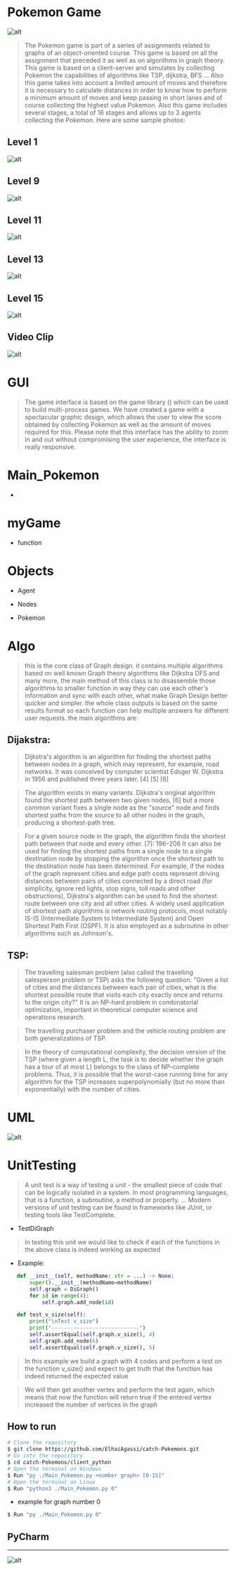 
# Pokemon Game
![alt](https://miro.medium.com/max/2800/0*ZLujw1b18CnMFxFa.jpg)

>The Pokemon game is part of a series of assignments related to graphs of an object-oriented course.
This game is based on all the assignment that preceded it as well as on algorithms in graph theory. This game is based on a client-server and simulates by collecting Pokemon the capabilities of algorithms like TSP, dijkstra, BFS ...
Also this game takes into account a limited amount of moves and therefore it is necessary to calculate distances in order to know how to perform a minimum amount of moves and keep passing in short lanes and of course collecting the highest value Pokemon.
Also this game includes several stages, a total of 16 stages and allows up to 3 agents collecting the Pokemon.
Here are some sample photos:

## Level 1
![alt](https://github.com/ElhaiAgassi/catch-Pokemons/blob/master/client_python/media/level_1.png)
## Level 9
![alt](https://github.com/ElhaiAgassi/catch-Pokemons/blob/master/client_python/media/level_9.png)
## Level 11
![alt](https://github.com/ElhaiAgassi/catch-Pokemons/blob/master/client_python/media/level_11.png)
## Level 13
![alt](https://github.com/ElhaiAgassi/catch-Pokemons/blob/master/client_python/media/level_13.png)
## Level 15
![alt](https://github.com/ElhaiAgassi/catch-Pokemons/blob/master/client_python/media/level_15.png)
## Video Clip
![alt](https://github.com/ElhaiAgassi/catch-Pokemons/blob/master/client_python/media/videoClip.gif)


# GUI
>The game interface is based on the game library () which can be used to build multi-process games.
We have created a game with a spectacular graphic design, which allows the user to view the score obtained by collecting Pokemon as well as the amount of moves required for this.
Please note that this interface has the ability to zoom in and out without compromising the user experience, the interface is really responsive.
# Main_Pokemon
* 

# myGame
* function
>

# Objects
* Agent
>
* Nodes
>
* Pokemon
>
# Algo
>this is the core class of Graph design. it contains multiple algorithms based on well known Graph theory algorithms like Dijkstra DFS and many more, the main method of this class is to disassemble those algorithms to smaller function in way they can use each other's information and sync with each other, what make Graph Design better quicker and simpler. the whole class outputs is based on the same results format so each function can help multiple answers for different user requests. the main algorithms are:

## Dijakstra:
>Dijkstra's algorithm is an algorithm for finding the shortest paths between nodes in a graph, which may represent, for example, road networks. It was conceived by computer scientist Edsger W. Dijkstra in 1956 and published three years later. [4] [5] [6]

>The algorithm exists in many variants. Dijkstra's original algorithm found the shortest path between two given nodes, [6] but a more common variant fixes a single node as the "source" node and finds shortest paths from the source to all other nodes in the graph, producing a shortest-path tree.

>For a given source node in the graph, the algorithm finds the shortest path between that node and every other. [7]: 196–206 It can also be used for finding the shortest paths from a single node to a single destination node by stopping the algorithm once the shortest path to the destination node has been determined. For example, if the nodes of the graph represent cities and edge path costs represent driving distances between pairs of cities connected by a direct road (for simplicity, ignore red lights, stop signs, toll roads and other obstructions), Dijkstra's algorithm can be used to find the shortest route between one city and all other cities. A widely used application of shortest path algorithms is network routing protocols, most notably IS-IS (Intermediate System to Intermediate System) and Open Shortest Path First (OSPF). It is also employed as a subroutine in other algorithms such as Johnson's.

## TSP:
>The travelling salesman problem (also called the travelling salesperson problem or TSP) asks the following question: "Given a list of cities and the distances between each pair of cities, what is the shortest possible route that visits each city exactly once and returns to the origin city?" It is an NP-hard problem in combinatorial optimization, important in theoretical computer science and operations research.

>The travelling purchaser problem and the vehicle routing problem are both generalizations of TSP.

>In the theory of computational complexity, the decision version of the TSP (where given a length L, the task is to decide whether the graph has a tour of at most L) belongs to the class of NP-complete problems. Thus, it is possible that the worst-case running time for any algorithm for the TSP increases superpolynomially (but no more than exponentially) with the number of cities.


# UML
![alt](https://www.plantuml.com/plantuml/png/TLHDJnmz3BxFhzZZ-whYKCvL1HGLKQdLIhJdo2Hc9yma6JcPBLlWlzTnilF1qilQZ-tOZpzcBs82IgFh6zr3Z9jhUqCmjC_DsSO7Wv4bcfr8fviFcxsAzW_-zp-hEAixJ0hwNkq5PSrw9UzKU50vqUG8OphrI0AdIv0n4Z21AOZGXJsUu19SadoBmKi339KY74WfzhqsjJtnNVQxa1lSPS3IsCSk9W9MhN-GbzRRfDH4JI85zG6CUg3Wr2EN4bC49f72mj06IXYJ6Y2LLxf5tLc_KoJmvzsscD4df6smFWbUCvusKjXbnf7qWhVJXJ7_4jEAB0SOihW-QI9y3NHRgeo3WSHa1EIOs4AQnhqzSaujtZdU63Uock2lsyp4yOAVgZna2K-2MGeUUZWWiN8FkjjH6BrXi0qTtdDELYzZcmss0zsEh7rfWHnuWvGdgA4lZDn1pS0G_EOKO4QAaq7slu2mGvzcE7195_mYG8w6PsXmjbsDAHs3QFJBXhy3jxWjMPxPdPTwNhDMYXc9UeKnNKxr7IJT2e7pcPIuurKWDAMyZGcyncL9TxW1XtdCqxqUTPR7ZbW5IVPssQBAZKQaFP8O-HLJYQkQF_8NNezymLlt29GxNjqX1mkb3cM_8TSFO-BVM_-FhwqopQyC962nXtv4bkamu9IbN3LJuMHvuJhF3UbjMxFd8-FtAyf0SZrhvchh0d50D5Fj-q0LTUjwx-U_au4-lrQeUylr61RxvjFBsTdBvsfkYX3ZOf5Bw_AscYca-Ee_yLjpkOtJuFeNrjHdOfQTDUL5CSXyLfQXLbzIAHx-qfiBz6Pq_Ly0)

# UnitTesting
>A unit test is a way of testing a unit - the smallest piece of code that can be logically isolated in a system. In most programming languages, that is a function, a subroutine, a method or property. ... Modern versions of unit testing can be found in frameworks like JUnit, or testing tools like TestComplete.

* TestDiGraph
 >In testing this unit we would like to check if each of the functions in the above class is indeed working as expected
 
* Example:
 ```py
    def __init__(self, methodName: str = ...) -> None:
        super().__init__(methodName=methodName)
        self.graph = DiGraph()
        for id in range(4):
            self.graph.add_node(id)

    def test_v_size(self):
        print("\nTest v_size")
        print("----------------------------")
        self.assertEqual(self.graph.v_size(), 4)
        self.graph.add_node(6)
        self.assertEqual(self.graph.v_size(), 5)
 ```   
>In this example we build a graph with 4 codes and perform a test on the function v_size() and expect to get truth that the function has indeed returned the expected value

>We will then get another vertex and perform the test again, which means that now the function will return true if the entered vertex increased the number of vertices in the graph



## How to run
```bash
# Clone the repository
$ git clone https://github.com/ElhaiAgassi/catch-Pokemons.git
# Go into the repository
$ cd catch-Pokemons/client_python
# Open the terminal on Windows
$ Run "py ./Main_Pokemon.py <number graph> [0-15]"
# Open the terminal on Linux
$ Run "python3 ./Main_Pokemon.py 0"
```
* example for graph number 0
```bash
$ Run "py ./Main_Pokemon.py 0"
```

## PyCharm 
***
![alt](https://github.com/ElhaiAgassi/catch-Pokemons/blob/master/client_python/media/HowToRun.png)
